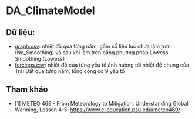 # DA_ClimateModel
## Dữ liệu:
- [graph.csv](https://data.giss.nasa.gov/gistemp/graphs_v4/graph_data/Global_Mean_Estimates_based_on_Land_and_Ocean_Data/graph.csv): nhiệt độ qua từng năm, gồm số liệu lúc chưa làm trơn (No_Smoothing) và sau khi làm trơn bằng phương pháp Lowess Smoothing (Lowess)
- [forcings.csv](https://www.bloomberg.com/graphics/2015-whats-warming-the-world/data/forcings.csv): nhiệt độ của từng yếu tố ảnh hưởng tới nhiệt độ chung của Trái Đất qua từng năm, tổng cộng có 9 yếu tố
## Tham khảo
- [1] METEO 469 - From Meteorology to Mitigation: Understanding Global Warming, Lesson 4-5: https://www.e-education.psu.edu/meteo469/